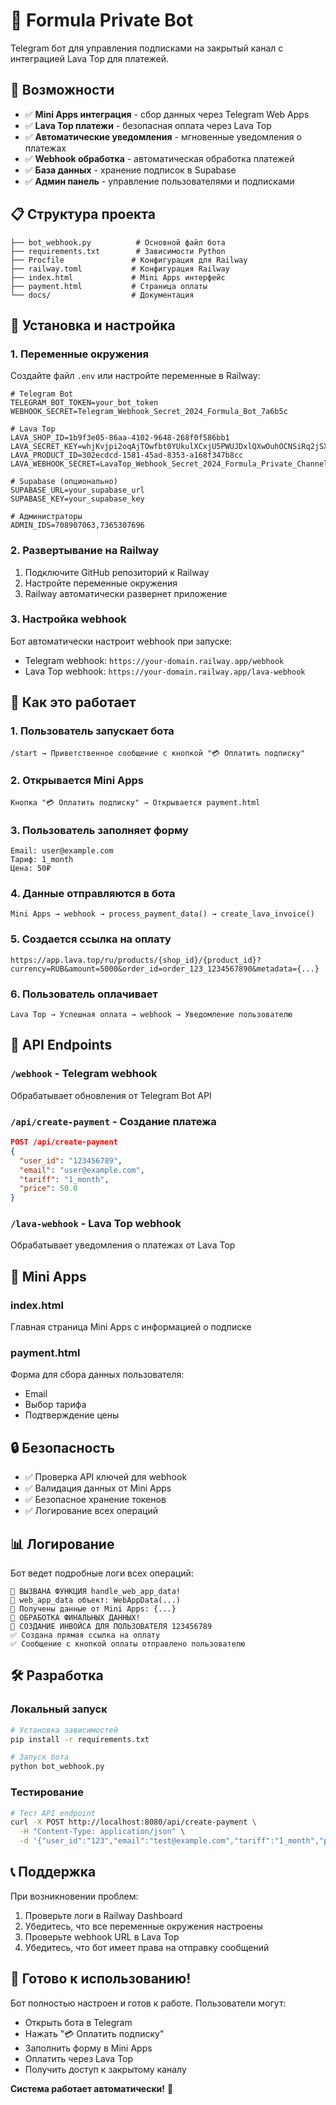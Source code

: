# 🤖 Formula Private Bot

Telegram бот для управления подписками на закрытый канал с интеграцией Lava Top для платежей.

## 🚀 Возможности

- ✅ **Mini Apps интеграция** - сбор данных через Telegram Web Apps
- ✅ **Lava Top платежи** - безопасная оплата через Lava Top
- ✅ **Автоматические уведомления** - мгновенные уведомления о платежах
- ✅ **Webhook обработка** - автоматическая обработка платежей
- ✅ **База данных** - хранение подписок в Supabase
- ✅ **Админ панель** - управление пользователями и подписками

## 📋 Структура проекта

```
├── bot_webhook.py          # Основной файл бота
├── requirements.txt        # Зависимости Python
├── Procfile               # Конфигурация для Railway
├── railway.toml           # Конфигурация Railway
├── index.html             # Mini Apps интерфейс
├── payment.html           # Страница оплаты
└── docs/                  # Документация
```

## 🔧 Установка и настройка

### 1. Переменные окружения

Создайте файл `.env` или настройте переменные в Railway:

```env
# Telegram Bot
TELEGRAM_BOT_TOKEN=your_bot_token
WEBHOOK_SECRET=Telegram_Webhook_Secret_2024_Formula_Bot_7a6b5c

# Lava Top
LAVA_SHOP_ID=1b9f3e05-86aa-4102-9648-268f0f586bb1
LAVA_SECRET_KEY=whjKvjpi2oqAjTOwfbt0YUkulXCxjU5PWUJDxlQXwOuhOCNSiRq2jSX7Gd2Zihav
LAVA_PRODUCT_ID=302ecdcd-1581-45ad-8353-a168f347b8cc
LAVA_WEBHOOK_SECRET=LavaTop_Webhook_Secret_2024_Formula_Private_Channel_8x9y2z

# Supabase (опционально)
SUPABASE_URL=your_supabase_url
SUPABASE_KEY=your_supabase_key

# Администраторы
ADMIN_IDS=708907063,7365307696
```

### 2. Развертывание на Railway

1. Подключите GitHub репозиторий к Railway
2. Настройте переменные окружения
3. Railway автоматически развернет приложение

### 3. Настройка webhook

Бот автоматически настроит webhook при запуске:
- Telegram webhook: `https://your-domain.railway.app/webhook`
- Lava Top webhook: `https://your-domain.railway.app/lava-webhook`

## 🎯 Как это работает

### 1. Пользователь запускает бота
```
/start → Приветственное сообщение с кнопкой "💳 Оплатить подписку"
```

### 2. Открывается Mini Apps
```
Кнопка "💳 Оплатить подписку" → Открывается payment.html
```

### 3. Пользователь заполняет форму
```
Email: user@example.com
Тариф: 1_month
Цена: 50₽
```

### 4. Данные отправляются в бота
```
Mini Apps → webhook → process_payment_data() → create_lava_invoice()
```

### 5. Создается ссылка на оплату
```
https://app.lava.top/ru/products/{shop_id}/{product_id}?currency=RUB&amount=5000&order_id=order_123_1234567890&metadata={...}
```

### 6. Пользователь оплачивает
```
Lava Top → Успешная оплата → webhook → Уведомление пользователю
```

## 🔗 API Endpoints

### `/webhook` - Telegram webhook
Обрабатывает обновления от Telegram Bot API

### `/api/create-payment` - Создание платежа
```json
POST /api/create-payment
{
  "user_id": "123456789",
  "email": "user@example.com",
  "tariff": "1_month",
  "price": 50.0
}
```

### `/lava-webhook` - Lava Top webhook
Обрабатывает уведомления о платежах от Lava Top

## 📱 Mini Apps

### index.html
Главная страница Mini Apps с информацией о подписке

### payment.html
Форма для сбора данных пользователя:
- Email
- Выбор тарифа
- Подтверждение цены

## 🔒 Безопасность

- ✅ Проверка API ключей для webhook
- ✅ Валидация данных от Mini Apps
- ✅ Безопасное хранение токенов
- ✅ Логирование всех операций

## 📊 Логирование

Бот ведет подробные логи всех операций:

```
🚀 ВЫЗВАНА ФУНКЦИЯ handle_web_app_data!
📱 web_app_data объект: WebAppData(...)
📱 Получены данные от Mini Apps: {...}
🎯 ОБРАБОТКА ФИНАЛЬНЫХ ДАННЫХ!
🔧 СОЗДАНИЕ ИНВОЙСА ДЛЯ ПОЛЬЗОВАТЕЛЯ 123456789
✅ Создана прямая ссылка на оплату
✅ Сообщение с кнопкой оплаты отправлено пользователю
```

## 🛠️ Разработка

### Локальный запуск

```bash
# Установка зависимостей
pip install -r requirements.txt

# Запуск бота
python bot_webhook.py
```

### Тестирование

```bash
# Тест API endpoint
curl -X POST http://localhost:8080/api/create-payment \
  -H "Content-Type: application/json" \
  -d '{"user_id":"123","email":"test@example.com","tariff":"1_month","price":50.0}'
```

## 📞 Поддержка

При возникновении проблем:

1. Проверьте логи в Railway Dashboard
2. Убедитесь, что все переменные окружения настроены
3. Проверьте webhook URL в Lava Top
4. Убедитесь, что бот имеет права на отправку сообщений

## 🎉 Готово к использованию!

Бот полностью настроен и готов к работе. Пользователи могут:
- Открыть бота в Telegram
- Нажать "💳 Оплатить подписку"
- Заполнить форму в Mini Apps
- Оплатить через Lava Top
- Получить доступ к закрытому каналу

**Система работает автоматически!** 🚀
